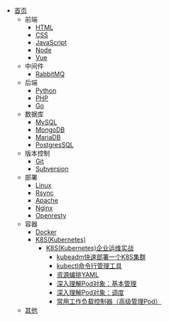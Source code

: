 - [首页](/)
  - 前端
    - [HTML](/zh-cn/html/)
    - [CSS](/zh-cn/css/)
    - [JavaScript](/zh-cn/js/)
    - [Node](/zh-cn/node/)
    - [Vue](/zh-cn/vue/)
  - 中间件
    - [RabbitMQ](/zh-cn/rabbitmq/)
  - 后端
    - [Python](/zh-cn/python/)
    - [PHP](/zh-cn/php/)
    - [Go](/zh-cn/go/)
  - 数据库
    - [MySQL](/zh-cn/mysql/)
    - [MongoDB](/zh-cn/mongodb/)
    - [MariaDB](/zh-cn/mariadb/)
    - [PostgresSQL](/zh-cn/postgressql/)
  - 版本控制
    - [Git](/zh-cn/git/)
    - [Subversion](/zh-cn/subversion/)
  - 部署
    - [Linux](/zh-cn/linux/)
    - [Rsync](/zh-cn/rsync/)
    - [Apache](/zh-cn/apache/)
    - [Nginx](/zh-cn/nginx/)
    - [Openresty](/zh-cn/openresty/)
  - 容器
    - [Docker](/zh-cn/docker/)
    - [K8S(Kubernetes)](/zh-cn/k8s/)
      - [K8S(Kubernetes)企业运维实战](/zh-cn/k8s/企业运维实战/)
        - [kubeadm快速部署一个K8S集群](/zh-cn/k8s/企业运维实战/kubeadm方式快速部署一个K8s集群.md)
        - [kubectl命令行管理工具](/zh-cn/k8s/企业运维实战/kubectl命令行管理工具.md)
        - [资源编排YAML](/zh-cn/k8s/企业运维实战/资源编排.md)
        - [深入理解Pod对象：基本管理](/zh-cn/k8s/企业运维实战/深入理解Pod对象_基本管理.md)
        - [深入理解Pod对象：调度](/zh-cn/k8s/企业运维实战/深入理解Pod对象_调度.md)
        - [常用工作负载控制器（高级管理Pod）](/zh-cn/k8s/企业运维实战/常用工作负载控制器_高级管理Pod.md)
  - [其他](/zh-cn/other/)